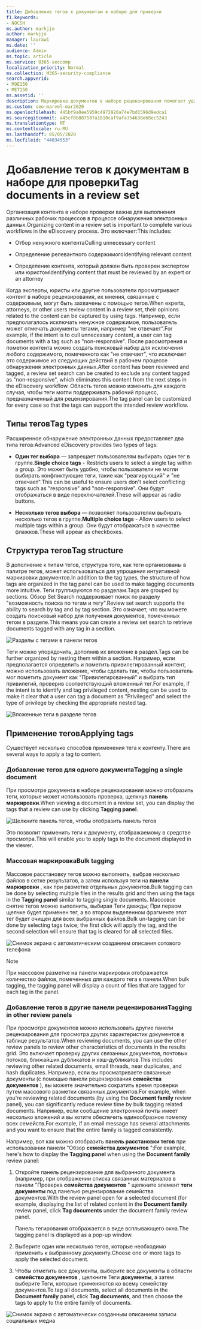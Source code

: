 ```yaml
---
title: Добавление тегов к документам в наборе для проверки
f1.keywords:
- NOCSH
ms.author: markjjo
author: markjjo
manager: laurawi
ms.date: ''
audience: Admin
ms.topic: article
ms.service: O365-seccomp
localization_priority: Normal
ms.collection: M365-security-compliance
search.appverid:
- MOE150
- MET150
ms.assetid: ''
description: Маркировка документов в наборе рецензирования помогает удалить ненужные материалы и определить релевантный контент в расширенном случае обнаружения электронных данных.
ms.custom: seo-marvel-mar2020
ms.openlocfilehash: 445bf9a0ee5959c4972920a74e7bd1596d9edca1
ms.sourcegitcommit: a45cf8b887587a1810caf9afa354638e68ec5243
ms.translationtype: MT
ms.contentlocale: ru-RU
ms.lasthandoff: 05/05/2020
ms.locfileid: "44034553"
---
```

# <a name="tag-documents-in-a-review-set"></a><span data-ttu-id="260e2-103">Добавление тегов к документам в наборе для проверки</span><span class="sxs-lookup"><span data-stu-id="260e2-103">Tag documents in a review set</span></span>

<span data-ttu-id="260e2-104">Организация контента в наборе проверки важна для выполнения различных рабочих процессов в процессе обнаружения электронных данных.</span><span class="sxs-lookup"><span data-stu-id="260e2-104">Organizing content in a review set is important to complete various workflows in the eDiscovery process.</span></span> <span data-ttu-id="260e2-105">Это включает:</span><span class="sxs-lookup"><span data-stu-id="260e2-105">This includes:</span></span>

- <span data-ttu-id="260e2-106">Отбор ненужного контента</span><span class="sxs-lookup"><span data-stu-id="260e2-106">Culling unnecessary content</span></span>

- <span data-ttu-id="260e2-107">Определение релевантного содержимого</span><span class="sxs-lookup"><span data-stu-id="260e2-107">Identifying relevant content</span></span>
 
- <span data-ttu-id="260e2-108">Определение контента, который должен быть проверен экспертом или юристом</span><span class="sxs-lookup"><span data-stu-id="260e2-108">Identifying content that must be reviewed by an expert or an attorney</span></span>

<span data-ttu-id="260e2-109">Когда эксперты, юристы или другие пользователи просматривают контент в наборе рецензирования, их мнения, связанные с содержимым, могут быть захвачены с помощью тегов.</span><span class="sxs-lookup"><span data-stu-id="260e2-109">When experts, attorneys, or other users review content in a review set, their opinions related to the content can be captured by using tags.</span></span> <span data-ttu-id="260e2-110">Например, если предполагалось исключать ненужное содержимое, пользователь может отмечать документы тегами, например "не отвечает".</span><span class="sxs-lookup"><span data-stu-id="260e2-110">For example, if the intent is to cull unnecessary content, a user can tag documents with a tag such as "non-responsive".</span></span> <span data-ttu-id="260e2-111">После рассмотрения и пометки контента можно создать поисковый набор для исключения любого содержимого, помеченного как "не отвечает", что исключает это содержимое из следующих действий в рабочем процессе обнаружения электронных данных.</span><span class="sxs-lookup"><span data-stu-id="260e2-111">After content has been reviewed and tagged, a review set search can be created to exclude any content tagged as "non-responsive", which eliminates this content from the next steps in the eDiscovery workflow.</span></span> <span data-ttu-id="260e2-112">Область тегов можно изменить для каждого случая, чтобы теги могли поддерживать рабочий процесс, предназначенный для рецензирования.</span><span class="sxs-lookup"><span data-stu-id="260e2-112">The tag panel can be customized for every case so that the tags can support the intended review workflow.</span></span>

## <a name="tag-types"></a><span data-ttu-id="260e2-113">Типы тегов</span><span class="sxs-lookup"><span data-stu-id="260e2-113">Tag types</span></span>

<span data-ttu-id="260e2-114">Расширенное обнаружение электронных данных предоставляет два типа тегов:</span><span class="sxs-lookup"><span data-stu-id="260e2-114">Advanced eDiscovery provides two types of tags:</span></span>

- <span data-ttu-id="260e2-115">**Один тег выбора** — запрещает пользователям выбирать один тег в группе.</span><span class="sxs-lookup"><span data-stu-id="260e2-115">**Single choice tags** - Restricts users to select a single tag within a group.</span></span> <span data-ttu-id="260e2-116">Это может быть удобно, чтобы пользователи не могли выбирать конфликтующие теги, такие как "реагирующий" и "не отвечает".</span><span class="sxs-lookup"><span data-stu-id="260e2-116">This can be useful to ensure users don't select conflicting tags such as "responsive" and "non-responsive".</span></span> <span data-ttu-id="260e2-117">Они будут отображаться в виде переключателей.</span><span class="sxs-lookup"><span data-stu-id="260e2-117">These will appear as radio buttons.</span></span>

- <span data-ttu-id="260e2-118">**Несколько тегов выбора** — позволяет пользователям выбирать несколько тегов в группе.</span><span class="sxs-lookup"><span data-stu-id="260e2-118">**Multiple choice tags** - Allow users to select multiple tags within a group.</span></span> <span data-ttu-id="260e2-119">Они будут отображаться в качестве флажков.</span><span class="sxs-lookup"><span data-stu-id="260e2-119">These will appear as checkboxes.</span></span>

## <a name="tag-structure"></a><span data-ttu-id="260e2-120">Структура тегов</span><span class="sxs-lookup"><span data-stu-id="260e2-120">Tag structure</span></span>

<span data-ttu-id="260e2-121">В дополнение к типам тегов, структура того, как теги организованы в палитре тегов, может использоваться для упрощения интуитивной маркировки документов.</span><span class="sxs-lookup"><span data-stu-id="260e2-121">In addition to the tag types, the structure of how tags are organized in the tag panel can be used to make tagging documents more intuitive.</span></span> <span data-ttu-id="260e2-122">Теги группируются по разделам.</span><span class="sxs-lookup"><span data-stu-id="260e2-122">Tags are grouped by sections.</span></span> <span data-ttu-id="260e2-123">Обзор Set Search поддерживает поиск по разделу "возможность поиска по тегам и тегу".</span><span class="sxs-lookup"><span data-stu-id="260e2-123">Review set search supports the ability to search by tag and by tag section.</span></span> <span data-ttu-id="260e2-124">Это означает, что вы можете создать поисковый набор для получения документов, помеченных тегом в разделе.</span><span class="sxs-lookup"><span data-stu-id="260e2-124">This means you can create a review set search to retrieve documents tagged with any tag in a section.</span></span>

![Разделы с тегами в панели тегов](../media/Tagtypes.png)

<span data-ttu-id="260e2-126">Теги можно упорядочить, дополнив их вложение в раздел.</span><span class="sxs-lookup"><span data-stu-id="260e2-126">Tags can be further organized by nesting them within a section.</span></span> <span data-ttu-id="260e2-127">Например, если предполагается определить и пометить привилегированный контент, можно использовать вложение, чтобы сделать так, чтобы пользователь мог пометить документ как "Привилегированный" и выбрать тип привилегий, проверив соответствующий вложенный тег.</span><span class="sxs-lookup"><span data-stu-id="260e2-127">For example, if the intent is to identify and tag privileged content, nesting can be used to make it clear that a user can tag a document as "Privileged" and select the type of privilege by checking the appropriate nested tag.</span></span>

![Вложенные теги в разделе тегов](../media/Nestingtags.png)

## <a name="applying-tags"></a><span data-ttu-id="260e2-129">Применение тегов</span><span class="sxs-lookup"><span data-stu-id="260e2-129">Applying tags</span></span>

<span data-ttu-id="260e2-130">Существует несколько способов применения тега к контенту.</span><span class="sxs-lookup"><span data-stu-id="260e2-130">There are several ways to apply a tag to content.</span></span>

### <a name="tagging-a-single-document"></a><span data-ttu-id="260e2-131">Добавление тегов для одного документа</span><span class="sxs-lookup"><span data-stu-id="260e2-131">Tagging a single document</span></span>

<span data-ttu-id="260e2-132">При просмотре документа в наборе рецензирования можно отобразить теги, которые может использовать проверка, щелкнув **панель маркировки**.</span><span class="sxs-lookup"><span data-stu-id="260e2-132">When viewing a document in a review set, you can display the tags that a review can use by clicking **Tagging panel**.</span></span>

![Щелкните панель тегов, чтобы отобразить панель тегов](../media/Singledoctag.png)

<span data-ttu-id="260e2-134">Это позволит применить теги к документу, отображаемому в средстве просмотра.</span><span class="sxs-lookup"><span data-stu-id="260e2-134">This will enable you to apply tags to the document displayed in the viewer.</span></span>

### <a name="bulk-tagging"></a><span data-ttu-id="260e2-135">Массовая маркировка</span><span class="sxs-lookup"><span data-stu-id="260e2-135">Bulk tagging</span></span>

<span data-ttu-id="260e2-136">Массовое расстановку тегов можно выполнить, выбрав несколько файлов в сетке результатов, а затем используя теги на **панели маркировки** , как при разметке отдельных документов.</span><span class="sxs-lookup"><span data-stu-id="260e2-136">Bulk tagging can be done by selecting multiple files in the results grid and then using the tags in the **Tagging panel** similar to tagging single documents.</span></span> <span data-ttu-id="260e2-137">Массовое снятие тегов можно выполнить, выбирая Теги дважды; При первом щелчке будет применен тег, а во втором выделенном фрагменте этот тег будет очищен для всех выбранных файлов.</span><span class="sxs-lookup"><span data-stu-id="260e2-137">Bulk un-tagging can be done by selecting tags twice; the first click will apply the tag, and the second selection will ensure that tag is cleared for all selected files.</span></span>

![Снимок экрана с автоматическим созданием описания сотового телефона](../media/Bulktag.png)

> [!NOTE]
> <span data-ttu-id="260e2-139">При массовом разметке на панели маркировки отображается количество файлов, помеченных для каждого тега в панели.</span><span class="sxs-lookup"><span data-stu-id="260e2-139">When bulk tagging, the tagging panel will display a count of files that are tagged for each tag in the panel.</span></span>

### <a name="tagging-in-other-review-panels"></a><span data-ttu-id="260e2-140">Добавление тегов в другие панели рецензирования</span><span class="sxs-lookup"><span data-stu-id="260e2-140">Tagging in other review panels</span></span>

<span data-ttu-id="260e2-141">При просмотре документов можно использовать другие панели рецензирования для просмотра других характеристик документов в таблице результатов.</span><span class="sxs-lookup"><span data-stu-id="260e2-141">When reviewing documents, you can use the other review panels to review other characteristics of documents in the results grid.</span></span> <span data-ttu-id="260e2-142">Это включает проверку других связанных документов, почтовых потоков, ближайших дубликатов и хэш-дубликатов.</span><span class="sxs-lookup"><span data-stu-id="260e2-142">This includes reviewing other related documents, email threads, near duplicates, and hash duplicates.</span></span> <span data-ttu-id="260e2-143">Например, если вы просматриваете связанные документы (с помощью панели рецензирования **семейства документов** ), вы можете значительно сократить время проверки путем массового разметки связанных документов.</span><span class="sxs-lookup"><span data-stu-id="260e2-143">For example, when you're reviewing related documents (by using the **Document family** review panel), you can significantly reduce review time by bulk tagging related documents.</span></span> <span data-ttu-id="260e2-144">Например, если сообщение электронной почты имеет несколько вложений и вы хотите обеспечить единообразное пометку всех семейств.</span><span class="sxs-lookup"><span data-stu-id="260e2-144">For example, if an email message has several attachments and you want to ensure that the entire family is tagged consistently.</span></span>

<span data-ttu-id="260e2-145">Например, вот как можно отобразить **панель расстановки тегов** при использовании панели "Обзор **семейства документов** ":</span><span class="sxs-lookup"><span data-stu-id="260e2-145">For example, here's how to display the **Tagging panel** when using the **Document family** review panel:</span></span>

1. <span data-ttu-id="260e2-146">Откройте панель рецензирование для выбранного документа (например, при отображении списка связанных материалов в панели "Проверка **семейства документов** " щелкните элемент **теги документы** под панелью рецензирование семейства документов.</span><span class="sxs-lookup"><span data-stu-id="260e2-146">With the review panel open for a selected document (for example, displaying the list of related content in the **Document family** review panel, click **Tag documents** under the document family review panel.</span></span>

   <span data-ttu-id="260e2-147">Панель тегирования отображается в виде всплывающего окна.</span><span class="sxs-lookup"><span data-stu-id="260e2-147">The tagging panel is displayed as a pop-up window.</span></span>

2. <span data-ttu-id="260e2-148">Выберите один или несколько тегов, которые необходимо применить к выбранному документу.</span><span class="sxs-lookup"><span data-stu-id="260e2-148">Choose one or more tags to apply the selected document.</span></span> 

3. <span data-ttu-id="260e2-149">Чтобы отметить все документы, выберите все документы в области **семейство документов** , щелкните Теги **документы**, а затем выберите Теги, которые применяются ко всему семейству документов.</span><span class="sxs-lookup"><span data-stu-id="260e2-149">To tag all documents, select all documents in the **Document family** panel, click **Tag documents**, and then choose the tags to apply to the entire family of documents.</span></span>

![Снимок экрана с автоматически созданным описанием записи социальных медиа](../media/Relatedtag.png)
